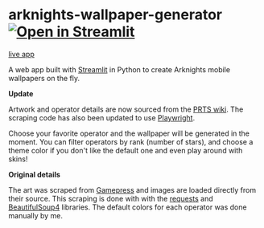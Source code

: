 # arknights-wallpaper-generator [![Open in Streamlit](https://static.streamlit.io/badges/streamlit_badge_black_white.svg)](https://share.streamlit.io/ze1598/arknights-wallpaper-generator/main)
[live app](https://share.streamlit.io/ze1598/arknights-wallpaper-generator/main)

A web app built with [Streamlit](https://www.streamlit.io/) in Python to create Arknights mobile wallpapers on the fly.

**Update**

Artwork and operator details are now sourced from the [PRTS wiki](https://prts.wiki/w/%E5%B9%B2%E5%91%98%E4%B8%80%E8%A7%88). The scraping code has also been updated to use [Playwright](https://playwright.dev/python/docs/api/class-playwright).

Choose your favorite operator and the wallpaper will be generated in the moment. You can filter operators by rank (number of stars), and choose a theme color if you don't like the default one and even play around with skins!

**Original details**

The art was scraped from [Gamepress](https://gamepress.gg/arknights/tools/interactive-operator-list) and images are loaded directly from their source. This scraping is done with with the [requests](https://pypi.org/project/requests/) and [BeautifulSoup4](https://pypi.org/project/beautifulsoup4/) libraries.
The default colors for each operator was done manually by me.
